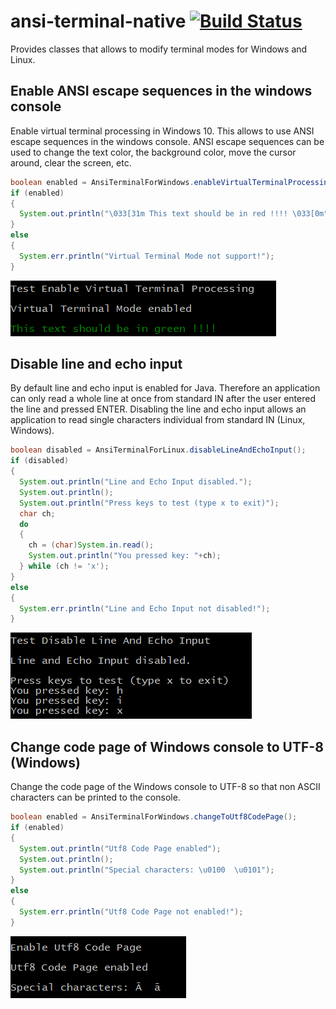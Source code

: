 # ansi-terminal-native [![Build Status](https://travis-ci.org/weissreto/ansi-terminal-native.svg?branch=master)](https://travis-ci.org/weissreto/ansi-terminal-native)

Provides classes that allows to modify terminal modes for Windows and Linux.

## Enable ANSI escape sequences in the windows console

Enable virtual terminal processing in Windows 10. This allows to use ANSI escape sequences in the windows console. ANSI escape sequences can be used 
to change the text color, the background color, move the cursor around, clear the screen, etc.  

```java
boolean enabled = AnsiTerminalForWindows.enableVirtualTerminalProcessing();
if (enabled)
{
  System.out.println("\033[31m This text should be in red !!!! \033[0m");
}
else
{
  System.err.println("Virtual Terminal Mode not support!");
}
```

![Virtual Terminal Processing](doc/VirtualTerminalProcessing.png)

## Disable line and echo input

By default line and echo input is enabled for Java. Therefore an application can only read a whole line at once from standard IN after the user entered the line and pressed ENTER.
Disabling the line and echo input allows an application to read single characters individual from standard IN (Linux, Windows). 

```java
boolean disabled = AnsiTerminalForLinux.disableLineAndEchoInput();
if (disabled)
{
  System.out.println("Line and Echo Input disabled.");
  System.out.println();
  System.out.println("Press keys to test (type x to exit)");
  char ch;
  do
  {
    ch = (char)System.in.read();
    System.out.println("You pressed key: "+ch);
  } while (ch != 'x');
}
else
{
  System.err.println("Line and Echo Input not disabled!");
}
```

![Disabled Line And Echo Input](doc/DisabledLineAndEchoInput.png)

## Change code page of Windows console to UTF-8 (Windows)

Change the code page of the Windows console to UTF-8 so that non ASCII characters can be printed to the console.

```java
boolean enabled = AnsiTerminalForWindows.changeToUtf8CodePage();
if (enabled)
{
  System.out.println("Utf8 Code Page enabled");
  System.out.println();
  System.out.println("Special characters: \u0100  \u0101");
}
else
{
  System.err.println("Utf8 Code Page not enabled!");
}
```

![UTF-8 Code Page](doc/Utf8CodePage.png)